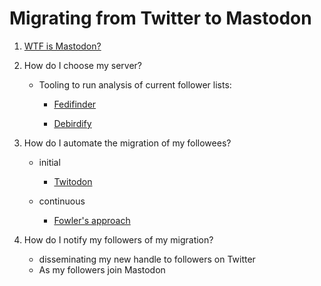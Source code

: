 # Migrating from Twitter to Mastodon

1. [WTF is Mastodon?](https://docs.joinmastodon.org/) 

2. How do I choose my server?

   - Tooling to run analysis of current follower lists:

     - [Fedifinder](https://github.com/lucahammer/fedifinder)

     - [Debirdify](https://github.com/pruvisto/debirdify)

3. How do I automate the migration of my followees?

   - initial
     - [Twitodon](https://twitodon.com/)

   - continuous
     - [Fowler's approach](https://twitter.com/martinfowler/status/1616074839537684480)

4. How do I notify my followers of my migration?

   - disseminating my new handle to followers on Twitter
   - As my followers join Mastodon